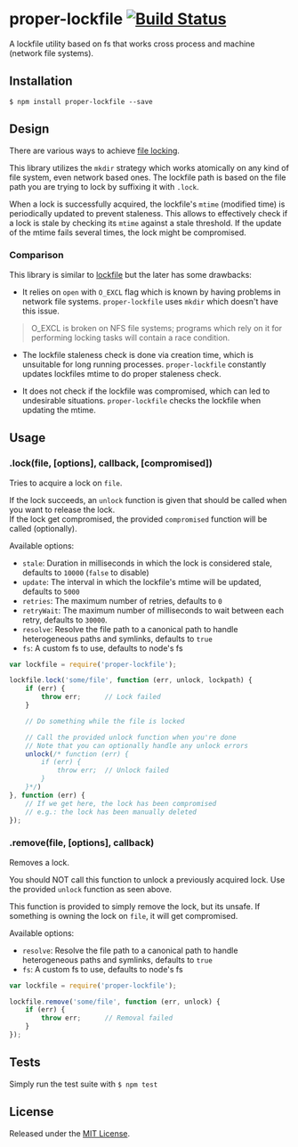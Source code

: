 # proper-lockfile [![Build Status](https://travis-ci.org/IndigoUnited/node-proper-lockfile.svg?branch=master)](https://travis-ci.org/IndigoUnited/node-proper-lockfile)

A lockfile utility based on fs that works cross process and machine (network file systems).


## Installation

`$ npm install proper-lockfile --save`


## Design

There are various ways to achieve [file locking](http://en.wikipedia.org/wiki/File_locking).

This library utilizes the `mkdir` strategy which works atomically on any kind of file system, even network based ones.
The lockfile path is based on the file path you are trying to lock by suffixing it with `.lock`.

When a lock is successfully acquired, the lockfile's `mtime` (modified time) is periodically updated to prevent staleness. This allows to effectively check if a lock is stale by checking its `mtime` against a stale threshold. If the update of the mtime fails several times, the lock might be compromised.


### Comparison

This library is similar to [lockfile](https://github.com/isaacs/lockfile) but the later has some drawbacks:

- It relies on `open` with `O_EXCL` flag which is known by having problems in network file systems. `proper-lockfile` uses `mkdir` which doesn't have this issue.

> O_EXCL is broken on NFS file systems; programs which rely on it for performing locking tasks will contain a race condition.

- The lockfile staleness check is done via creation time, which is unsuitable for long running processes. `proper-lockfile` constantly updates lockfiles mtime to do proper staleness check.

- It does not check if the lockfile was compromised, which can led to undesirable situations. `proper-lockfile` checks the lockfile when updating the mtime.


## Usage

### .lock(file, [options], callback, [compromised])

Tries to acquire a lock on `file`.

If the lock succeeds, an `unlock` function is given that should be called when you want to release the lock.   
If the lock get compromised, the provided `compromised` function will be called (optionally).   


Available options:

- `stale`: Duration in milliseconds in which the lock is considered stale, defaults to `10000` (`false` to disable)
- `update`: The interval in which the lockfile's mtime will be updated, defaults to `5000`
- `retries`: The maximum number of retries, defaults to `0`
- `retryWait`: The maximum number of milliseconds to wait between each retry, defaults to `30000`.
- `resolve`: Resolve the file path to a canonical path to handle heterogeneous paths and symlinks, defaults to `true`
- `fs`: A custom fs to use, defaults to node's fs


```js
var lockfile = require('proper-lockfile');

lockfile.lock('some/file', function (err, unlock, lockpath) {
    if (err) {
        throw err;      // Lock failed
    }

    // Do something while the file is locked

    // Call the provided unlock function when you're done
    // Note that you can optionally handle any unlock errors
    unlock(/* function (err) {
        if (err) {
            throw err;  // Unlock failed
        }
    }*/)
}, function (err) {
    // If we get here, the lock has been compromised
    // e.g.: the lock has been manually deleted
});
```


### .remove(file, [options], callback)

Removes a lock.

You should NOT call this function to unlock a previously acquired lock. Use the provided `unlock` function as seen above.

This function is provided to simply remove the lock, but its unsafe. If something is owning the lock on `file`, it will get compromised.


Available options:

- `resolve`: Resolve the file path to a canonical path to handle heterogeneous paths and symlinks, defaults to `true`
- `fs`: A custom fs to use, defaults to node's fs


```js
var lockfile = require('proper-lockfile');

lockfile.remove('some/file', function (err, unlock) {
    if (err) {
        throw err;      // Removal failed
    }
});
```


## Tests

Simply run the test suite with `$ npm test`


## License

Released under the [MIT License](http://www.opensource.org/licenses/mit-license.php).
